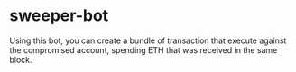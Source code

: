 # sweeper-bot
Using this bot, you can create a bundle of transaction that execute against the compromised account, spending ETH that was received in the same block.
